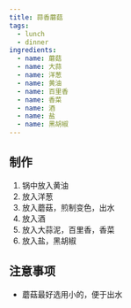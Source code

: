 ```yaml
---
title: 蒜香蘑菇
tags:
  - lunch
  - dinner
ingredients:
  - name: 蘑菇
  - name: 大蒜
  - name: 洋葱
  - name: 黄油
  - name: 百里香
  - name: 香菜
  - name: 酒
  - name: 盐
  - name: 黑胡椒
---
```


## 制作

1. 锅中放入黄油
2. 放入洋葱
3. 放入蘑菇，煎制变色，出水
4. 放入酒
5. 放入大蒜泥，百里香，香菜
6. 放入盐，黑胡椒

## 注意事项

- 蘑菇最好选用小的，便于出水
